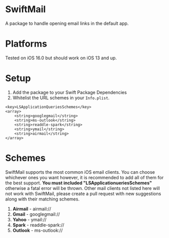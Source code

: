 # SwiftMail
A package to handle opening email links in the default app.

# Platforms
Tested on iOS 16.0 but should work on iOS 13 and up.

# Setup
1. Add the package to your Swift Package Dependencies
2. Whitelist the URL schemes in your `Info.plist`. 
```
<key>LSApplicationQueriesSchemes</key>
<array>
    <string>googlegmail</string>
    <string>ms-outlook</string>
    <string>readdle-spark</string>
    <string>ymail</string>
    <string>airmail</string>
</array>
```

# Schemes
SwiftMail supports the most common iOS email clients. You can choose whichever ones you want however, it is recommended to add all of them for the best support. **You must included "LSApplicationueriesSchemes"** otherwise a fatal error will be thrown. Other mail clients not listed here will not work with SwiftMail, please create a pull request with new suggestions along with their matching schemes.
1. **Airmail** - airmail://
2. **Gmail** - googlegmail://
3. **Yahoo** - ymail://
4. **Spark** - readdle-spark://
5. **Outlook** - ms-outlook:// 
